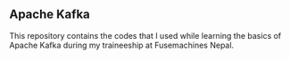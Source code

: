 ## Apache Kafka
This repository contains the codes that I used while learning the basics of Apache Kafka during my traineeship at Fusemachines Nepal.
